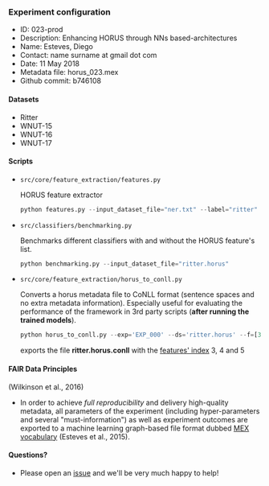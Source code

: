 ### Experiment configuration

- ID: 023-prod
- Description: Enhancing HORUS through NNs based-architectures
- Name: Esteves, Diego
- Contact: name surname at gmail dot com
- Date: 11 May 2018
- Metadata file: horus_023.mex
- Github commit: b746108

#### Datasets

- Ritter
- WNUT-15
- WNUT-16
- WNUT-17

#### Scripts

- ```src/core/feature_extraction/features.py```

    HORUS feature extractor

    ```python
    python features.py --input_dataset_file="ner.txt" --label="ritter" --load_sift=1 --load_tfidf=1 --load_cnn=1 --load_topic_modeling=1
    ```

- ```src/classifiers/benchmarking.py```

    Benchmarks different classifiers with and without the HORUS feature's list.

    ```python
    python benchmarking.py --input_dataset_file="ritter.horus"
    ```

- ```src/core/feature_extraction/horus_to_conll.py```

    Converts a horus metadata file to CoNLL format (sentence spaces and no extra metadata information). Especially useful for evaluating the performance of the framework in 3rd party scripts (**after running the trained models**).

    ```python
    python horus_to_conll.py --exp='EXP_000' --ds='ritter.horus' --f=[3,4,5]
    ```

    exports the file **ritter.horus.conll** with the [features' index](https://github.com/SmartDataAnalytics/horus-ner/blob/master/horus_output.html) 3, 4 and 5

#### FAIR Data Principles
(Wilkinson et al., 2016)

- In order to achieve *full reproducibility* and delivery high-quality metadata, all parameters of the experiment (including hyper-parameters and several "must-information") as well as experiment outcomes are exported to a machine learning graph-based file format dubbed [MEX vocabulary](https://github.com/METArchive/mex-vocabulary) (Esteves et al., 2015).

#### Questions?

- Please open an [issue](https://github.com/SmartDataAnalytics/horus-ner/issues) and we'll be very much happy to help!
